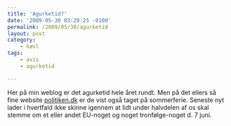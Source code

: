 ```yaml
---
title: 'Agurketid?'
date: '2009-05-30 03:20:25 -0100'
permalink: /2009/05/30/agurketid
layout: post
category:
    - kævl
tags:
    - avis
    - agurketid

---
```

Her på min weblog er det agurketid hele året rundt. Men på det ellers så fine website [politiken.dk](http://politiken.dk) er de vist også taget på sommerferie. Seneste nyt lader i hvertfald ikke skinne igennem at lidt under halvdelen af os skal stemme om et eller andet EU-noget og noget tronfølge-noget d. 7 juni.  

<amp-img alt="Agurketid"
  src="{{ site.baseurl }}{% link assets/post-images/agurketid.png %}"
  width="433"
  height="36"></amp-img>
